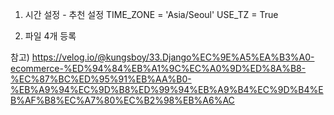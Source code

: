 1. 시간 설정 - 추천 설정
   TIME_ZONE = 'Asia/Seoul'
   USE_TZ = True

2. 파일 4개 등록

참고)
https://velog.io/@kungsboy/33.Django%EC%9E%A5%EA%B3%A0-ecommerce-%ED%94%84%EB%A1%9C%EC%A0%9D%ED%8A%B8-%EC%87%BC%ED%95%91%EB%AA%B0-%EB%A9%94%EC%9D%B8%ED%99%94%EB%A9%B4%EC%9D%B4%EB%AF%B8%EC%A7%80%EC%B2%98%EB%A6%AC

